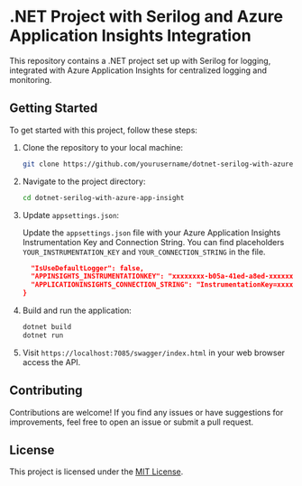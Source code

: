 # .NET Project with Serilog and Azure Application Insights Integration

This repository contains a .NET project set up with Serilog for logging, integrated with Azure Application Insights for centralized logging and monitoring.

## Getting Started

To get started with this project, follow these steps:

1. Clone the repository to your local machine:

    ```bash
    git clone https://github.com/yourusername/dotnet-serilog-with-azure-app-insight.git
    ```

2. Navigate to the project directory:

    ```bash
    cd dotnet-serilog-with-azure-app-insight
    ```

3. Update `appsettings.json`:

    Update the `appsettings.json` file with your Azure Application Insights Instrumentation Key and Connection String. You can find placeholders `YOUR_INSTRUMENTATION_KEY` and `YOUR_CONNECTION_STRING` in the file.

    ```json
      "IsUseDefaultLogger": false,
      "APPINSIGHTS_INSTRUMENTATIONKEY": "xxxxxxxx-b05a-41ed-a8ed-xxxxxxxxxx",
      "APPLICATIONINSIGHTS_CONNECTION_STRING": "InstrumentationKey=xxxxxx-b05a-41ed-a8ed-xxxxxxxx;IngestionEndpoint=https://xxxxxxxxxx-0.in.applicationinsights.azure.com/;LiveEndpoint=https://xxxxxxxxxx.livediagnostics.monitor.azure.com/"
    }
    ```

4. Build and run the application:

    ```bash
    dotnet build
    dotnet run
    ```

5. Visit `https://localhost:7085/swagger/index.html` in your web browser access the API.
 
## Contributing

Contributions are welcome! If you find any issues or have suggestions for improvements, feel free to open an issue or submit a pull request.

## License

This project is licensed under the [MIT License](LICENSE).